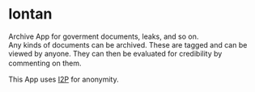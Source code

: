 # lontan
Archive App for goverment documents, leaks, and so on.  
Any kinds of documents can be archived. These are tagged and can be viewed by anyone. They can then be evaluated for credibility by commenting on them.　

This App uses [I2P](https://github.com/i2p/i2p.i2p) for anonymity.

